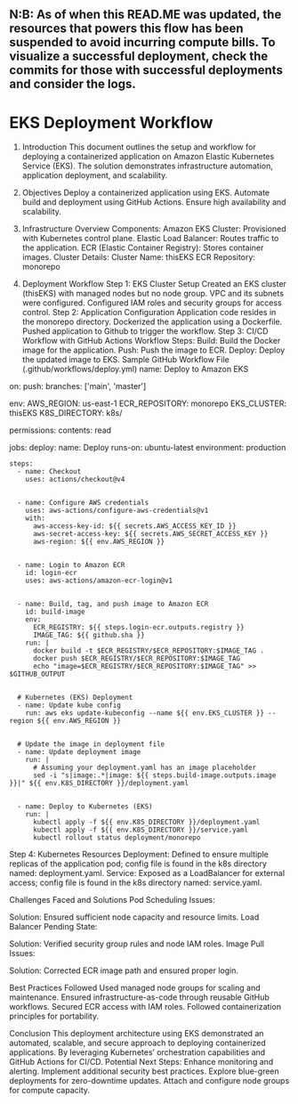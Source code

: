 ## N:B: As of when this READ.ME was updated, the resources that powers this flow has been suspended to avoid incurring compute bills. To visualize a successful deployment, check the commits for those with successful deployments and consider the logs.

# EKS Deployment Workflow
1. Introduction This document outlines the setup and workflow for deploying a containerized application on Amazon Elastic Kubernetes Service (EKS). The solution demonstrates infrastructure automation, application deployment, and scalability.

2. Objectives
Deploy a containerized application using EKS.
Automate build and deployment using GitHub Actions.
Ensure high availability and scalability.

3. Infrastructure Overview
Components:
Amazon EKS Cluster: Provisioned with Kubernetes control plane.
Elastic Load Balancer: Routes traffic to the application.
ECR (Elastic Container Registry): Stores container images.
Cluster Details:
Cluster Name: thisEKS
ECR Repository: monorepo

4. Deployment Workflow
Step 1: EKS Cluster Setup
Created an EKS cluster (thisEKS) with managed nodes but no node group.
VPC and its subnets were configured. 
Configured IAM roles and security groups for access control.
Step 2: Application Configuration
Application code resides in the monorepo directory.
Dockerized the application using a Dockerfile.
Pushed application to Github to trigger the workflow.
Step 3: CI/CD Workflow with GitHub Actions
Workflow Steps:
Build: Build the Docker image for the application.
Push: Push the image to ECR.
Deploy: Deploy the updated image to EKS.
Sample GitHub Workflow File (.github/workflows/deploy.yml)
name: Deploy to Amazon EKS


on:
  push:
    branches: ['main', 'master']


env:
  AWS_REGION: us-east-1
  ECR_REPOSITORY: monorepo
  EKS_CLUSTER: thisEKS
  K8S_DIRECTORY: k8s/


permissions:
  contents: read


jobs:
  deploy:
    name: Deploy
    runs-on: ubuntu-latest
    environment: production


    steps:
      - name: Checkout
        uses: actions/checkout@v4


      - name: Configure AWS credentials
        uses: aws-actions/configure-aws-credentials@v1
        with:
          aws-access-key-id: ${{ secrets.AWS_ACCESS_KEY_ID }}
          aws-secret-access-key: ${{ secrets.AWS_SECRET_ACCESS_KEY }}
          aws-region: ${{ env.AWS_REGION }}


      - name: Login to Amazon ECR
        id: login-ecr
        uses: aws-actions/amazon-ecr-login@v1


      - name: Build, tag, and push image to Amazon ECR
        id: build-image
        env:
          ECR_REGISTRY: ${{ steps.login-ecr.outputs.registry }}
          IMAGE_TAG: ${{ github.sha }}
        run: |
          docker build -t $ECR_REGISTRY/$ECR_REPOSITORY:$IMAGE_TAG .
          docker push $ECR_REGISTRY/$ECR_REPOSITORY:$IMAGE_TAG
          echo "image=$ECR_REGISTRY/$ECR_REPOSITORY:$IMAGE_TAG" >> $GITHUB_OUTPUT


      # Kubernetes (EKS) Deployment
      - name: Update kube config
        run: aws eks update-kubeconfig --name ${{ env.EKS_CLUSTER }} --region ${{ env.AWS_REGION }}


      # Update the image in deployment file
      - name: Update deployment image
        run: |
          # Assuming your deployment.yaml has an image placeholder
          sed -i "s|image:.*|image: ${{ steps.build-image.outputs.image }}|" ${{ env.K8S_DIRECTORY }}/deployment.yaml


      - name: Deploy to Kubernetes (EKS)
        run: |
          kubectl apply -f ${{ env.K8S_DIRECTORY }}/deployment.yaml
          kubectl apply -f ${{ env.K8S_DIRECTORY }}/service.yaml
          kubectl rollout status deployment/monorepo






Step 4: Kubernetes Resources
Deployment: Defined to ensure multiple replicas of the application pod; config file is found in the k8s directory named: deployment.yaml.
Service: Exposed as a LoadBalancer for external access; config file is found in the k8s directory named: service.yaml.

Challenges Faced and Solutions
Pod Scheduling Issues:


Solution: Ensured sufficient node capacity and resource limits.
Load Balancer Pending State:


Solution: Verified security group rules and node IAM roles.
Image Pull Issues:


Solution: Corrected ECR image path and ensured proper login.

Best Practices Followed
Used managed node groups for scaling and maintenance.
Ensured infrastructure-as-code through reusable GitHub workflows.
Secured ECR access with IAM roles.
Followed containerization principles for portability.


 Conclusion
This deployment architecture using EKS demonstrated an automated, scalable, and secure approach to deploying containerized applications. By leveraging Kubernetes’ orchestration capabilities and GitHub Actions for CI/CD.
Potential Next Steps:
Enhance monitoring and alerting.
Implement additional security best practices.
Explore blue-green deployments for zero-downtime updates.
Attach and configure node groups for compute capacity.
